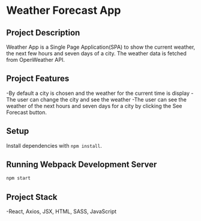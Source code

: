 # Weather Forecast App

## Project Description

Weather App is a Single Page Application(SPA) to show the current weather, the next few hours and seven days of a city.
The weather data is fetched from OpenWeather API.

## Project Features

-By default a city is chosen and the weather for the current time is display
-The user can change the city and see the weather
-The user can see the weather of the next hours and seven days for a city by clicking the See Forecast button.

## Setup

Install dependencies with `npm install`.

## Running Webpack Development Server

```sh
npm start
```

## Project Stack

-React, Axios, JSX, HTML, SASS, JavaScript
